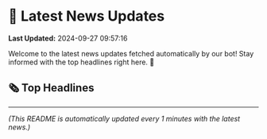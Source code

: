 # 📰 Latest News Updates
**Last Updated:** 2024-09-27 09:57:16

Welcome to the latest news updates fetched automatically by our bot! Stay informed with the top headlines right here. 🚀

## 🗞️ Top Headlines

---
*(This README is automatically updated every 1 minutes with the latest news.)*
